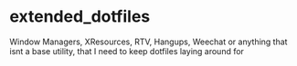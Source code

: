 # extended_dotfiles
Window Managers, XResources, RTV, Hangups, Weechat or anything that isnt a base utility, that I need to keep dotfiles laying around for
